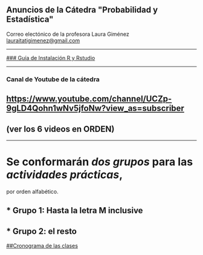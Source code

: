 ## Anuncios de la Cátedra "Probabilidad y Estadística"


Correo electónico de la profesora Laura Giménez
lauraitatigimenez@gmail.com

---
[### Guía de Instalación R y Rstudio](https://github.com/industrial-prob-stats/material/blob/master/Instalacion_R_RStudio.pdf)


---

### Canal de Youtube de la cátedra
## https://www.youtube.com/channel/UCZp-9gLD4Qohn1wNv5jfoNw?view_as=subscriber
## (ver los 6 videos en ORDEN)


---

# Se conformarán *dos grupos* para las _actividades prácticas_, 
por orden alfabético.

## * Grupo 1: Hasta la letra M inclusive
## * Grupo 2: el resto

[##Cronograma de las clases](https://github.com/industrial-prob-stats/anuncios/blob/master/Cronograma_ProbyEst_Industrial2020.pdf)

